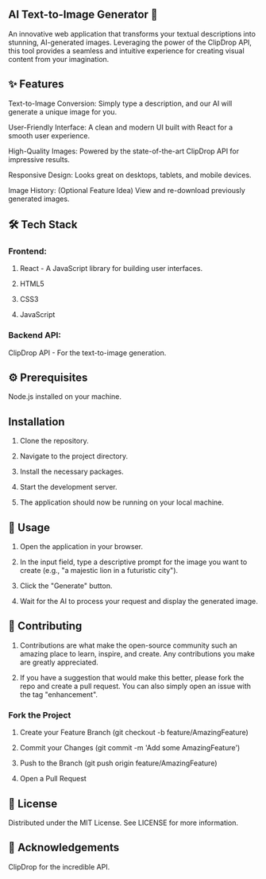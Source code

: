 ## AI Text-to-Image Generator 🎨

An innovative web application that transforms your textual descriptions into stunning, AI-generated images. Leveraging the power of the ClipDrop API, this tool provides a seamless and intuitive experience for creating visual content from your imagination.

## ✨ Features

Text-to-Image Conversion: Simply type a description, and our AI will generate a unique image for you.

User-Friendly Interface: A clean and modern UI built with React for a smooth user experience.

High-Quality Images: Powered by the state-of-the-art ClipDrop API for impressive results.

Responsive Design: Looks great on desktops, tablets, and mobile devices.

Image History: (Optional Feature Idea) View and re-download previously generated images.

## 🛠️ Tech Stack

### Frontend:

1. React - A JavaScript library for building user interfaces.

2. HTML5

3. CSS3

5. JavaScript

### Backend API:

ClipDrop API - For the text-to-image generation.

## ⚙️ Prerequisites

Node.js installed on your machine.


## Installation

1. Clone the repository.

2. Navigate to the project directory.

3. Install the necessary packages.

4. Start the development server.

5. The application should now be running on your local machine.

## 📖 Usage

1. Open the application in your browser.

2. In the input field, type a descriptive prompt for the image you want to create (e.g., "a majestic lion in a futuristic city").

3. Click the "Generate" button.

4. Wait for the AI to process your request and display the generated image.

## 🤝 Contributing 

1. Contributions are what make the open-source community such an amazing place to learn, inspire, and create. Any contributions you make are greatly appreciated.

2. If you have a suggestion that would make this better, please fork the repo and create a pull request. You can also simply open an issue with the tag "enhancement".

### Fork the Project

1. Create your Feature Branch (git checkout -b feature/AmazingFeature)

2. Commit your Changes (git commit -m 'Add some AmazingFeature')

3. Push to the Branch (git push origin feature/AmazingFeature)

4. Open a Pull Request

## 📜 License

Distributed under the MIT License. See LICENSE for more information.

## 🙏 Acknowledgements

ClipDrop for the incredible API.
